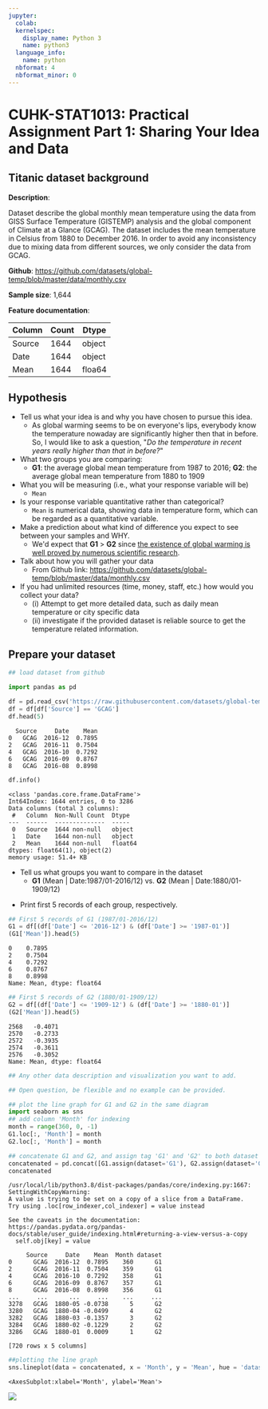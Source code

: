 ```yaml
---
jupyter:
  colab:
  kernelspec:
    display_name: Python 3
    name: python3
  language_info:
    name: python
  nbformat: 4
  nbformat_minor: 0
---
```


<div class="cell markdown" id="9xZnRXM7x0Cv">

# CUHK-STAT1013: Practical Assignment Part 1: Sharing Your Idea and Data

</div>

<div class="cell markdown" id="9Fy05KAkyJI0">

## Titanic dataset background

**Description**:

Dataset describe the global monthly mean temperature using the data from
GISS Surface Temperature (GISTEMP) analysis and the global component of
Climate at a Glance (GCAG). The dataset includes the mean temperature in
Celsius from 1880 to December 2016. In order to avoid any inconsistency
due to mixing data from different sources, we only consider the data
from GCAG.

**Github**:
<https://github.com/datasets/global-temp/blob/master/data/monthly.csv>

**Sample size**: 1,644

**Feature documentation**:

| Column | Count | Dtype  |
|--------|-------|--------|
| Source | 1644  | object |
| Date   | 1644  | object |
| Mean   | 1644  | floa64 |

</div>

<div class="cell markdown" id="k85zO7zxys4H">

## Hypothesis

-   Tell us what your idea is and why you have chosen to pursue this
    idea.
    -   As global warming seems to be on everyone's lips, everybody know
        the temperature nowaday are significantly higher then that in
        before. So, I would like to ask a question, "*Do the temperature
        in recent years really higher than that in before?*"
-   What two groups you are comparing:
    -   **G1**: the average global mean temperature from 1987 to 2016;
        **G2**: the average global mean temperature from 1880 to 1909
-   What you will be measuring (i.e., what your response variable will
    be)
    -   `Mean`
-   Is your response variable quantitative rather than categorical?
    -   `Mean` is numerical data, showing data in temperature form,
        which can be regarded as a quantitative variable.
-   Make a prediction about what kind of difference you expect to see
    between your samples and WHY.
    -   We'd expect that **G1** \> **G2** since [the existence of global
        warming is well proved by numerous scientific
        research](https://climate.nasa.gov/scientific-consensus/).
-   Talk about how you will gather your data
    -   From Github link:
        <https://github.com/datasets/global-temp/blob/master/data/monthly.csv>
-   If you had unlimited resources (time, money, staff, etc.) how would
    you collect your data?
    -   \(i\) Attempt to get more detailed data, such as daily mean
        temperature or city specific data
    -   \(ii\) investigate if the provided dataset is reliable source to
        get the temperature related information.

</div>

<div class="cell markdown" id="3GOdPWT03PQB">

## Prepare your dataset

</div>

<div class="cell code" execution_count="44"
colab="{&quot;base_uri&quot;:&quot;https://localhost:8080/&quot;,&quot;height&quot;:206}"
id="mUxJb4hxvpHQ" outputId="a3fb4f77-e46b-41b3-95b1-918f657f70a8">

``` python
## load dataset from github

import pandas as pd

df = pd.read_csv('https://raw.githubusercontent.com/datasets/global-temp/master/data/monthly.csv')
df = df[df['Source'] == 'GCAG']
df.head(5)
```

<div class="output execute_result" execution_count="44">

      Source     Date    Mean
    0   GCAG  2016-12  0.7895
    2   GCAG  2016-11  0.7504
    4   GCAG  2016-10  0.7292
    6   GCAG  2016-09  0.8767
    8   GCAG  2016-08  0.8998

</div>

</div>

<div class="cell code" execution_count="45"
colab="{&quot;base_uri&quot;:&quot;https://localhost:8080/&quot;}"
id="FjGowdT9OkOf" outputId="f6da0fff-c9ff-4ff9-acc0-bd9352c3afd4">

``` python
df.info()
```

<div class="output stream stdout">

    <class 'pandas.core.frame.DataFrame'>
    Int64Index: 1644 entries, 0 to 3286
    Data columns (total 3 columns):
     #   Column  Non-Null Count  Dtype  
    ---  ------  --------------  -----  
     0   Source  1644 non-null   object 
     1   Date    1644 non-null   object 
     2   Mean    1644 non-null   float64
    dtypes: float64(1), object(2)
    memory usage: 51.4+ KB

</div>

</div>

<div class="cell markdown" id="55xAIxVa3hpQ">

-   Tell us what groups you want to compare in the dataset
    -   **G1** (Mean \| Date:1987/01-2016/12) vs. **G2** (Mean \|
        Date:1880/01-1909/12)

</div>

<div class="cell markdown" id="13PdL3ht3902">

-   Print first 5 records of each group, respectively.

</div>

<div class="cell code" execution_count="46"
colab="{&quot;base_uri&quot;:&quot;https://localhost:8080/&quot;}"
id="UNL0WXav3hLj" outputId="afd106db-cc8d-4ba7-a2bd-57d16cebd369">

``` python
## First 5 records of G1 (1987/01-2016/12)
G1 = df[(df['Date'] <= '2016-12') & (df['Date'] >= '1987-01')]
(G1['Mean']).head(5)
```

<div class="output execute_result" execution_count="46">

    0    0.7895
    2    0.7504
    4    0.7292
    6    0.8767
    8    0.8998
    Name: Mean, dtype: float64

</div>

</div>

<div class="cell code" execution_count="47"
colab="{&quot;base_uri&quot;:&quot;https://localhost:8080/&quot;}"
id="dhe52HVB4T1O" outputId="5d041ae8-d165-4f02-ec70-3e961a3d98de">

``` python
## First 5 records of G2 (1880/01-1909/12)
G2 = df[(df['Date'] <= '1909-12') & (df['Date'] >= '1880-01')]
(G2['Mean']).head(5)
```

<div class="output execute_result" execution_count="47">

    2568   -0.4071
    2570   -0.2733
    2572   -0.3935
    2574   -0.3611
    2576   -0.3052
    Name: Mean, dtype: float64

</div>

</div>

<div class="cell code" execution_count="48"
colab="{&quot;base_uri&quot;:&quot;https://localhost:8080/&quot;,&quot;height&quot;:534}"
id="zEgfWXaKGvNC" outputId="33433777-cdbf-41d0-aa80-ee6321ff6447">

``` python
## Any other data description and visualization you want to add.

## Open question, be flexible and no example can be provided.

## plot the line graph for G1 and G2 in the same diagram
import seaborn as sns
## add column 'Month' for indexing
month = range(360, 0, -1)
G1.loc[:, 'Month'] = month
G2.loc[:, 'Month'] = month

## concatenate G1 and G2, and assign tag 'G1' and 'G2' to both dataset
concatenated = pd.concat([G1.assign(dataset='G1'), G2.assign(dataset='G2')])
concatenated
```

<div class="output stream stderr">

    /usr/local/lib/python3.8/dist-packages/pandas/core/indexing.py:1667: SettingWithCopyWarning: 
    A value is trying to be set on a copy of a slice from a DataFrame.
    Try using .loc[row_indexer,col_indexer] = value instead

    See the caveats in the documentation: https://pandas.pydata.org/pandas-docs/stable/user_guide/indexing.html#returning-a-view-versus-a-copy
      self.obj[key] = value

</div>

<div class="output execute_result" execution_count="48">

         Source     Date    Mean  Month dataset
    0      GCAG  2016-12  0.7895    360      G1
    2      GCAG  2016-11  0.7504    359      G1
    4      GCAG  2016-10  0.7292    358      G1
    6      GCAG  2016-09  0.8767    357      G1
    8      GCAG  2016-08  0.8998    356      G1
    ...     ...      ...     ...    ...     ...
    3278   GCAG  1880-05 -0.0738      5      G2
    3280   GCAG  1880-04 -0.0499      4      G2
    3282   GCAG  1880-03 -0.1357      3      G2
    3284   GCAG  1880-02 -0.1229      2      G2
    3286   GCAG  1880-01  0.0009      1      G2

    [720 rows x 5 columns]

</div>

</div>

<div class="cell code" execution_count="50"
colab="{&quot;base_uri&quot;:&quot;https://localhost:8080/&quot;,&quot;height&quot;:297}"
id="RFR_8TQNlvQr" outputId="0773fbc7-18e3-4ff9-8ea3-d1ffec7137eb">

``` python
##plotting the line graph
sns.lineplot(data = concatenated, x = 'Month', y = 'Mean', hue = 'dataset')
```

<div class="output execute_result" execution_count="50">

    <AxesSubplot:xlabel='Month', ylabel='Mean'>

</div>

<div class="output display_data">

![](5b0410f8f51ce4aace64f762eb5f3521586d060e.png)

</div>

</div>
